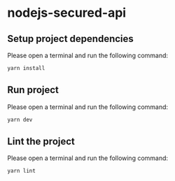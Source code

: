 # nodejs-secured-api

## Setup project dependencies

Please open a terminal and run the following command:

```bash
yarn install
```

## Run project

Please open a terminal and run the following command:

```bash
yarn dev
```

## Lint the project 

Please open a terminal and run the following command:

```bash
yarn lint
```